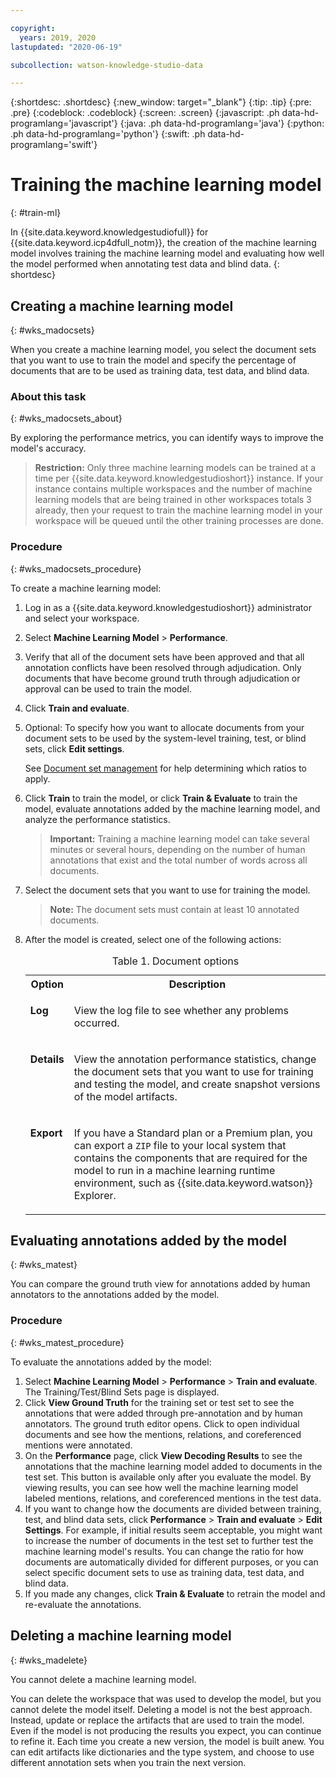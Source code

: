 ```yaml
---

copyright:
  years: 2019, 2020
lastupdated: "2020-06-19"

subcollection: watson-knowledge-studio-data

---
```


{:shortdesc: .shortdesc}
{:new_window: target="_blank"}
{:tip: .tip}
{:pre: .pre}
{:codeblock: .codeblock}
{:screen: .screen}
{:javascript: .ph data-hd-programlang='javascript'}
{:java: .ph data-hd-programlang='java'}
{:python: .ph data-hd-programlang='python'}
{:swift: .ph data-hd-programlang='swift'}

# Training the machine learning model
{: #train-ml}

In {{site.data.keyword.knowledgestudiofull}} for {{site.data.keyword.icp4dfull_notm}}, the creation of the machine learning model involves training the machine learning model and evaluating how well the model performed when annotating test data and blind data.
{: shortdesc}

## Creating a machine learning model
{: #wks_madocsets}

When you create a machine learning model, you select the document sets that you want to use to train the model and specify the percentage of documents that are to be used as training data, test data, and blind data.

### About this task
{: #wks_madocsets_about}

By exploring the performance metrics, you can identify ways to improve the model's accuracy.

> **Restriction:** Only three machine learning models can be trained at a time per {{site.data.keyword.knowledgestudioshort}} instance. If your instance contains multiple workspaces and the number of machine learning models that are being trained in other workspaces totals 3 already, then your request to train the machine learning model in your workspace will be queued until the other training processes are done.

### Procedure
{: #wks_madocsets_procedure}

To create a machine learning model:

1. Log in as a {{site.data.keyword.knowledgestudioshort}} administrator and select your workspace.
2. Select **Machine Learning Model** > **Performance**.
3. Verify that all of the document sets have been approved and that all annotation conflicts have been resolved through adjudication. Only documents that have become ground truth through adjudication or approval can be used to train the model.
4. Click **Train and evaluate**.
5. Optional: To specify how you want to allocate documents from your document sets to be used by the system-level training, test, or blind sets, click **Edit settings**.

    See [Document set management](/docs/watson-knowledge-studio-data?topic=watson-knowledge-studio-data-improve-ml#wks_mamanagedata) for help determining which ratios to apply.

6. Click **Train** to train the model, or click **Train & Evaluate** to train the model, evaluate annotations added by the machine learning model, and analyze the performance statistics.

    > **Important:** Training a machine learning model can take several minutes or several hours, depending on the number of human annotations that exist and the total number of words across all documents.

7. Select the document sets that you want to use for training the model.

    > **Note:** The document sets must contain at least 10 annotated documents.

8. After the model is created, select one of the following actions:

    <table summary="Each row in this table describes one option for a choice.">
      <caption>Table 1. Document options</caption>
      <tr>
        <th style="vertical-align:bottom; text-align"left" id="d33883e137-option">Option</th>
        <th style="vertical-align:bottom; text-align"left" id="d33883e137-desc">Description</th>
      </tr>
      <tr>
        <td style="vertical-align:top; text-align"left" headers="d33883e137-option" id="d33883e139">
          <p><strong>Log</strong></p>
        </td>
        <td style="vertical-align:top; text-align"left" headers="d33883e137-desc d33883e139">
          <p>View the log file to see whether any problems occurred.</p>
        </td>
      </tr>
      <tr>
        <td style="vertical-align:top; text-align"left" headers="d33883e137-option" id="d33883e144">
          <p><strong>Details</strong></p>
        </td>
        <td style="vertical-align:top; text-align"left" headers="d33883e137-desc d33883e144">
          <p>View the annotation performance statistics, change the document sets that you want to use for training and testing the model, and create snapshot versions of the model artifacts.</p>
        </td>
      </tr>
      <tr>
        <td style="vertical-align:top; text-align"left" headers="d33883e137-option" id="d33883e149">
          <p><strong>Export</strong></p>
        </td>
        <td style="vertical-align:top; text-align"left" headers="d33883e137-desc d33883e149">
          <p>If you have a Standard plan or a Premium plan, you can export a <code>ZIP</code> file to your local system that contains the components that are required for the model to run in a machine learning runtime environment, such as {{site.data.keyword.watson}} Explorer.</p>
        </td>
      </tr>
    </table>

## Evaluating annotations added by the model
{: #wks_matest}

You can compare the ground truth view for annotations added by human annotators to the annotations added by the model.

### Procedure
{: #wks_matest_procedure}

To evaluate the annotations added by the model:

1. Select **Machine Learning Model** > **Performance** > **Train and evaluate**. The Training/Test/Blind Sets page is displayed.
1. Click **View Ground Truth** for the training set or test set to see the annotations that were added through pre-annotation and by human annotators. The ground truth editor opens. Click to open individual documents and see how the mentions, relations, and coreferenced mentions were annotated.
1. On the **Performance** page, click **View Decoding Results** to see the annotations that the machine learning model added to documents in the test set. This button is available only after you evaluate the model. By viewing results, you can see how well the machine learning model labeled mentions, relations, and coreferenced mentions in the test data.
1. If you want to change how the documents are divided between training, test, and blind data sets, click **Performance** > **Train and evaluate** > **Edit Settings**. For example, if initial results seem acceptable, you might want to increase the number of documents in the test set to further test the machine learning model's results. You can change the ratio for how documents are automatically divided for different purposes, or you can select specific document sets to use as training data, test data, and blind data.
1. If you made any changes, click **Train & Evaluate** to retrain the model and re-evaluate the annotations.

## Deleting a machine learning model
{: #wks_madelete}

You cannot delete a machine learning model.

You can delete the workspace that was used to develop the model, but you cannot delete the model itself. Deleting a model is not the best approach. Instead, update or replace the artifacts that are used to train the model. Even if the model is not producing the results you expect, you can continue to refine it. Each time you create a new version, the model is built anew. You can edit artifacts like dictionaries and the type system, and choose to use different annotation sets when you train the next version.
